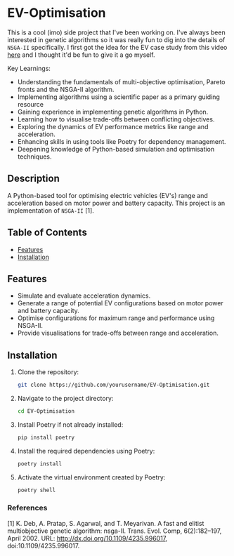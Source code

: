 # EV-Optimisation

This is a cool (imo) side project that I've been working on. I've always been interested in genetic algorithms so it was really fun to dig into the details of `NSGA-II` specifically. I first got the idea for the EV case study from this video [here](https://www.youtube.com/watch?v=SL-u_7hIqjA&ab_channel=paretos) and I thought it'd be fun to give it a go myself.

Key Learnings:
- Understanding the fundamentals of multi-objective optimisation, Pareto fronts and the NSGA-II algorithm.
- Implementing algorithms using a scientific paper as a primary guiding resource
- Gaining experience in implementing genetic algorithms in Python.
- Learning how to visualise trade-offs between conflicting objectives.
- Exploring the dynamics of EV performance metrics like range and acceleration.
- Enhancing skills in using tools like Poetry for dependency management.
- Deepening knowledge of Python-based simulation and optimisation techniques.

## Description
A Python-based tool for optimising electric vehicles (EV's) range and acceleration based on motor power and battery capacity.
This project is an implementation of `NSGA-II` [1].

## Table of Contents
- [Features](#features)
- [Installation](#installation)

## Features
- Simulate and evaluate acceleration dynamics.
- Generate a range of potential EV configurations based on motor power and battery capacity.
- Optimise configurations for maximum range and performance using NSGA-II.
- Provide visualisations for trade-offs between range and acceleration.

## Installation
1. Clone the repository:
    ```bash
    git clone https://github.com/yourusername/EV-Optimisation.git
    ```

2. Navigate to the project directory:
    ```bash
    cd EV-Optimisation
    ```

3. Install Poetry if not already installed:
    ```bash
    pip install poetry
    ```

4. Install the required dependencies using Poetry:
    ```bash
    poetry install
    ```

5. Activate the virtual environment created by Poetry:
    ```bash
    poetry shell
    ```

### References

[1] K. Deb, A. Pratap, S. Agarwal, and T. Meyarivan. A fast and elitist multiobjective genetic algorithm: nsga-II. Trans. Evol. Comp, 6(2):182–197, April 2002. URL: http://dx.doi.org/10.1109/4235.996017, doi:10.1109/4235.996017.
